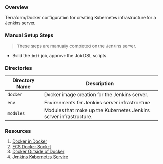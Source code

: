 ### Overview

Terraform/Docker configuration for creating Kubernetes infrastructure for a Jenkins server.

### Manual Setup Steps

> These steps are manually completed on the Jenkins server.

- Build the `init` job, approve the Job DSL scripts.

### Directories

| Directory Name    | Description                                                                 |
|-------------------|-----------------------------------------------------------------------------|
| `docker`          | Docker image creation for the Jenkins server.                               |
| `env`             | Environments for Jenkins server infrastructure.                             |
| `modules`         | Modules that make up the Kubernetes Jenkins server infrastructure.          |

### Resources

1) [Docker in Docker](https://jpetazzo.github.io/2015/09/03/do-not-use-docker-in-docker-for-ci/)
2) [ECS Docker Socket](https://stackoverflow.com/questions/42220959/can-an-ecs-container-have-access-to-the-docker-socket)
3) [Docker Outside of Docker](https://blog.container-solutions.com/running-docker-in-jenkins-in-docker)
4) [Jenkins Kubernetes Service](https://medium.com/faun/how-to-setup-scalable-jenkins-on-kubernetes-f5c1b7d439cd)